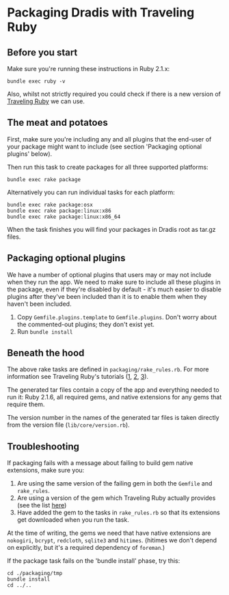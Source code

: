 # Packaging Dradis with Traveling Ruby


## Before you start

Make sure you're running these instructions in Ruby 2.1.x:

    bundle exec ruby -v

Also, whilst not strictly required you could check if there is a new version of [Traveling Ruby](http://phusion.github.io/traveling-ruby/) we can use.


## The meat and potatoes

First, make sure you're including any and all plugins that the end-user of your
package might want to include (see section 'Packaging optional plugins' below).

Then run this task to create packages for all three supported platforms:

    bundle exec rake package

Alternatively you can run individual tasks for each platform:

    bundle exec rake package:osx
    bundle exec rake package:linux:x86
    bundle exec rake package:linux:x86_64

When the task finishes you will find your packages in Dradis root as tar.gz files.

## Packaging optional plugins

We have a number of optional plugins that users may or may not include when they
run the app. We need to make sure to include all these plugins in the package,
even if they're disabled by default - it's much easier to disable plugins
after they've been included than it is to enable them when they haven't been
included.

1. Copy `Gemfile.plugins.template` to `Gemfile.plugins`. Don't worry about
   the commented-out plugins; they don't exist yet.
2. Run `bundle install`

## Beneath the hood

The above rake tasks are defined in `packaging/rake_rules.rb`. For more information
see Traveling Ruby's tutorials ([1](https://github.com/phusion/traveling-ruby/blob/master/TUTORIAL-1.md), [2](https://github.com/phusion/traveling-ruby/blob/master/TUTORIAL-2.md), [3](https://github.com/phusion/traveling-ruby/blob/master/TUTORIAL-3.md)).

The generated tar files contain a copy of the app and everything needed to run
it: Ruby 2.1.6, all required gems, and native extensions for any gems that
require them.

The version number in the names of the generated tar files is taken directly
from the version file (`lib/core/version.rb`).

## Troubleshooting

If packaging fails with a message about failing to build gem native extensions,
make sure you:

1. Are using the same version of the failing gem in both the `Gemfile` and
   `rake_rules`.
2. Are using a version of the gem which Traveling Ruby actually provides (see
   the list
   [here](https://s3-us-west-2.amazonaws.com/traveling-ruby/list.html))
3. Have added the gem to the tasks in `rake_rules.rb` so that its extensions
   get downloaded when you run the task.

At the time of writing, the gems we need that have native extensions
are `nokogiri`, `bcrypt`, `redcloth`, `sqlite3` and `hitimes`. (hitimes we
don't depend on explicitly, but it's a required dependency of `foreman`.)

If the package task fails on the 'bundle install' phase, try this:

    cd ./packaging/tmp
    bundle install
    cd ../..

